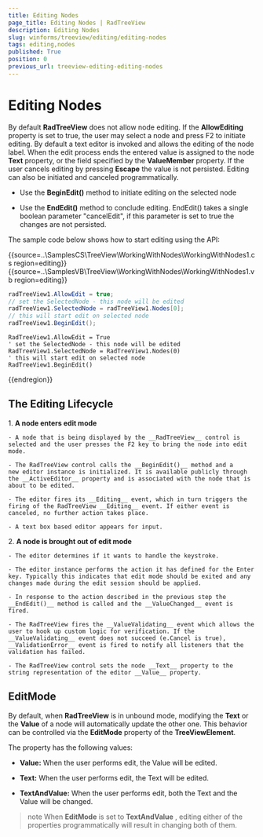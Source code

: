 ```yaml
---
title: Editing Nodes
page_title: Editing Nodes | RadTreeView
description: Editing Nodes
slug: winforms/treeview/editing/editing-nodes
tags: editing,nodes
published: True
position: 0
previous_url: treeview-editing-editing-nodes
---
```


# Editing Nodes

By default __RadTreeView__ does not allow node editing. If the __AllowEditing__ property is set to true, the user may select a node and press F2 to initiate editing. By default a text editor is invoked and allows the editing of the node label. When the edit process ends the entered value is assigned to the node __Text__ property, or the field specified by the __ValueMember__ property. If the user cancels editing by pressing __Escape__ the value is not persisted. Editing can also be initiated and canceled programmatically.

* Use the __BeginEdit()__ method to initiate editing on the selected node

* Use the __EndEdit()__ method to conclude editing. EndEdit() takes a single boolean parameter "cancelEdit", if this parameter is set to true the changes are not persisted. 

The sample code below shows how to start editing using the API:

{{source=..\SamplesCS\TreeView\WorkingWithNodes\WorkingWithNodes1.cs region=editing}} 
{{source=..\SamplesVB\TreeView\WorkingWithNodes\WorkingWithNodes1.vb region=editing}} 

````C#
radTreeView1.AllowEdit = true;
// set the SelectedNode - this node will be edited  
radTreeView1.SelectedNode = radTreeView1.Nodes[0];
// this will start edit on selected node
radTreeView1.BeginEdit();

````
````VB.NET
RadTreeView1.AllowEdit = True
' set the SelectedNode - this node will be edited  
RadTreeView1.SelectedNode = RadTreeView1.Nodes(0)
' this will start edit on selected node
RadTreeView1.BeginEdit()

````

{{endregion}} 

## The Editing Lifecycle

1\. __A node enters edit mode__

    - A node that is being displayed by the __RadTreeView__ control is selected and the user presses the F2 key to bring the node into edit mode.

    - The RadTreeView control calls the __BeginEdit()__ method and a new editor instance is initialized. It is available publicly through the __ActiveEditor__ property and is associated with the node that is about to be edited.

    - The editor fires its __Editing__ event, which in turn triggers the firing of the RadTreeView __Editing__ event. If either event is canceled, no further action takes place.

    - A text box based editor appears for input. 

2\. __A node is brought out of edit mode__

    - The editor determines if it wants to handle the keystroke.

    - The editor instance performs the action it has defined for the Enter key. Typically this indicates that edit mode should be exited and any changes made during the edit session should be applied.

    - In response to the action described in the previous step the __EndEdit()__ method is called and the __ValueChanged__ event is fired.

    - The RadTreeView fires the __ValueValidating__ event which allows the user to hook up custom logic for verification. If the __ValueValidating__ event does not succeed (e.Cancel is true), __ValidationError__ event is fired to notify all listeners that the validation has failed.

    - The RadTreeView control sets the node __Text__ property to the string representation of the editor __Value__ property.

## EditMode

By default, when __RadTreeView__ is in unbound mode, modifying the __Text__ or the __Value__ of a node will automatically update the other one. This behavior can be controlled via the __EditMode__ property of the __TreeViewElement__.

The property has the following values:

* __Value:__ When the user performs edit, the Value will be edited.

* __Text:__ When the user performs edit, the Text will be edited.

* __TextAndValue:__ When the user performs edit, both the Text and the Value will be changed.

>note When __EditMode__ is set to __TextAndValue__ , editing either of the properties programmatically will result in changing both of them.
>

